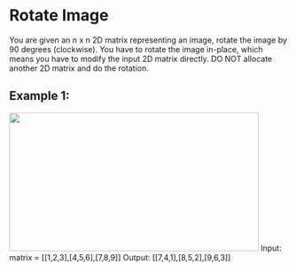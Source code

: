 # Rotate Image

You are given an n x n 2D matrix representing an image, rotate the image by 90 degrees (clockwise).
You have to rotate the image in-place, which means you have to modify the input 2D matrix directly. DO NOT allocate another 2D matrix and do the rotation.

## Example 1:
<img src="https://assets.leetcode.com/uploads/2020/08/28/mat1.jpg" width="450" height="250">
    Input: matrix = [[1,2,3],[4,5,6],[7,8,9]]
    Output: [[7,4,1],[8,5,2],[9,6,3]]
